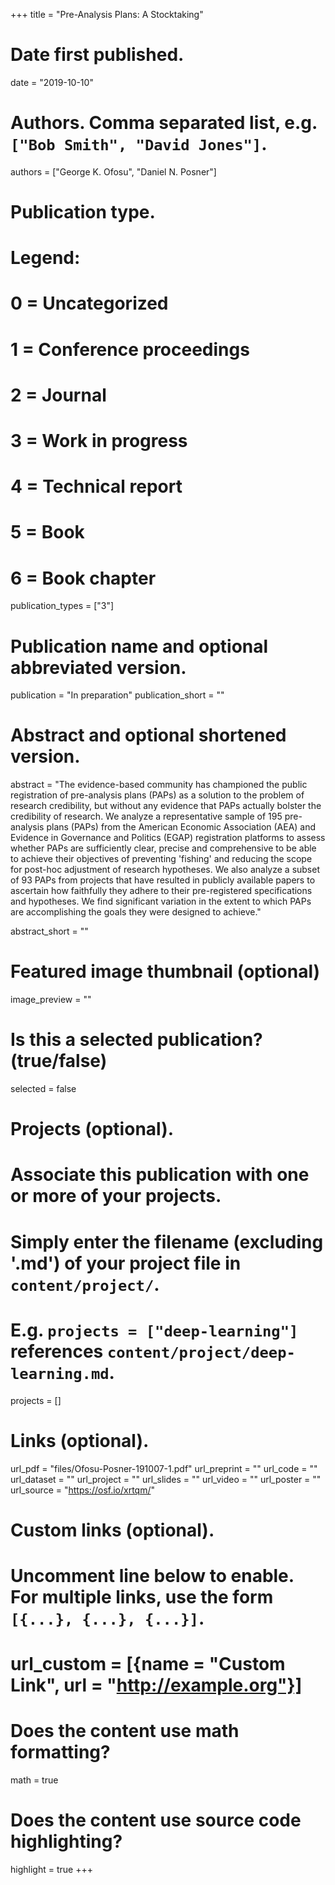 +++
title = "Pre-Analysis Plans: A Stocktaking"

# Date first published.
date = "2019-10-10"

# Authors. Comma separated list, e.g. `["Bob Smith", "David Jones"]`.
authors = ["George K. Ofosu", "Daniel N. Posner"]

# Publication type.
# Legend:
# 0 = Uncategorized
# 1 = Conference proceedings
# 2 = Journal
# 3 = Work in progress
# 4 = Technical report
# 5 = Book
# 6 = Book chapter
publication_types = ["3"]

# Publication name and optional abbreviated version.
publication = "In preparation"
publication_short = ""

# Abstract and optional shortened version.

abstract = "The evidence-based community has championed the public registration of pre-analysis plans (PAPs) as a solution to the problem of research credibility, but without any evidence that PAPs actually bolster the credibility of research. We analyze a representative sample of 195 pre-analysis plans (PAPs) from the American Economic Association (AEA) and Evidence in Governance and Politics (EGAP) registration platforms to assess whether PAPs are sufficiently clear, precise and comprehensive to be able to achieve their objectives of preventing 'fishing' and reducing the scope for post-hoc adjustment of research hypotheses. We also analyze a subset of 93 PAPs from projects that have resulted in publicly available papers to ascertain how faithfully they adhere to their pre-registered specifications and hypotheses. We find significant variation in the extent to which PAPs are accomplishing the goals they were designed to achieve."

abstract_short = ""

# Featured image thumbnail (optional)
image_preview = ""

# Is this a selected publication? (true/false)
selected = false

# Projects (optional).
#   Associate this publication with one or more of your projects.
#   Simply enter the filename (excluding '.md') of your project file in `content/project/`.
#   E.g. `projects = ["deep-learning"]` references `content/project/deep-learning.md`.
projects = []

# Links (optional).
url_pdf = "files/Ofosu-Posner-191007-1.pdf"
url_preprint = ""
url_code = ""
url_dataset = ""
url_project = ""
url_slides = ""
url_video = ""
url_poster = ""
url_source = "https://osf.io/xrtqm/"

# Custom links (optional).
#   Uncomment line below to enable. For multiple links, use the form `[{...}, {...}, {...}]`.
# url_custom = [{name = "Custom Link", url = "http://example.org"}]

# Does the content use math formatting?
math = true

# Does the content use source code highlighting?
highlight = true
+++
